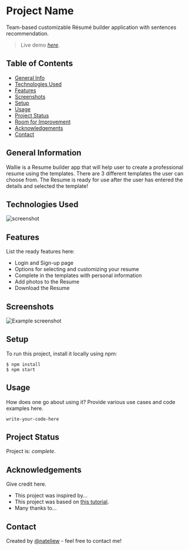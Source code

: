# Project Name
Team-based customizable Résumé builder application with sentences recommendation.
> Live demo [_here_]([https://www.example.com](https://potent-move-d6a.notion.site/Wee-Li-s-Portfolio-d1c1106ff8604b529648dc3fdde66201?p=3d7e821ab5c346b389327f21ad784d81&pm=c)). <!-- If you have the project hosted somewhere, include the link here. -->

## Table of Contents
* [General Info](#general-information)
* [Technologies Used](#technologies-used)
* [Features](#features)
* [Screenshots](#screenshots)
* [Setup](#setup)
* [Usage](#usage)
* [Project Status](#project-status)
* [Room for Improvement](#room-for-improvement)
* [Acknowledgements](#acknowledgements)
* [Contact](#contact)
<!-- * [License](#license) -->


## General Information
Wallie is a Resume builder app that will help user to create a professional resume using the templates. 
There are 3 different templates the user can choose from. 
The Resume is ready for use after the user has entered the details and selected the template!


## Technologies Used
![screenshot](https://potent-move-d6a.notion.site/image/https%3A%2F%2Fs3-us-west-2.amazonaws.com%2Fsecure.notion-static.com%2Fb1974513-21bd-4388-8644-e8e1c9c34d1a%2Ftechstac.jpg?table=block&id=23cf7145-3e4d-4685-bed6-bff0152e5d93&spaceId=8c985e98-5fd2-4800-84a8-7038d7b9dc12&width=2000&userId=&cache=v2)


## Features
List the ready features here:
- Login and Sign-up page
- Options for selecting and customizing your resume
- Complete in the templates with personal information
- Add photos to the Resume
- Download the Resume


## Screenshots
![Example screenshot](./desktop/screenshot.png)
<!-- If you have screenshots you'd like to share, include them here. -->


## Setup
To run this project, install it locally using npm:

```
$ npm install
$ npm start
```



## Usage
How does one go about using it?
Provide various use cases and code examples here.

`write-your-code-here`


## Project Status
Project is:  _complete_. 


## Acknowledgements
Give credit here.
- This project was inspired by...
- This project was based on [this tutorial](https://www.example.com).
- Many thanks to...


## Contact
Created by [@nateliew](https://potent-move-d6a.notion.site/Wee-Li-s-Portfolio-d1c1106ff8604b529648dc3fdde66201) - feel free to contact me!


<!-- Optional -->
<!-- ## License -->
<!-- This project is open source and available under the [... License](). -->


